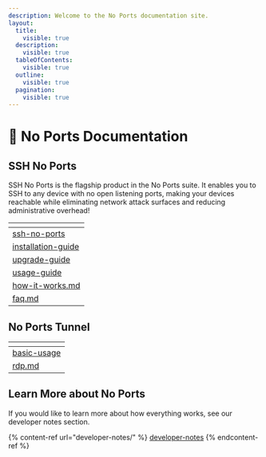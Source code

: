 ```yaml
---
description: Welcome to the No Ports documentation site.
layout:
  title:
    visible: true
  description:
    visible: true
  tableOfContents:
    visible: true
  outline:
    visible: true
  pagination:
    visible: true
---
```


# 🚫 No Ports Documentation

## SSH No Ports

SSH No Ports is the flagship product in the No Ports suite. It enables you to SSH to any device with no open listening ports, making your devices reachable while eliminating network attack surfaces and reducing administrative overhead!

<table data-view="cards"><thead><tr><th data-card-target data-type="content-ref"></th></tr></thead><tbody><tr><td><a href="ssh-no-ports/">ssh-no-ports</a></td></tr><tr><td><a href="ssh-no-ports/guides/installation-guide/">installation-guide</a></td></tr><tr><td><a href="ssh-no-ports/guides/upgrade-guide/">upgrade-guide</a></td></tr><tr><td><a href="ssh-no-ports/guides/usage-guide/">usage-guide</a></td></tr><tr><td><a href="ssh-no-ports/how-it-works.md">how-it-works.md</a></td></tr><tr><td><a href="ssh-no-ports/faq.md">faq.md</a></td></tr></tbody></table>

## No Ports Tunnel

<table data-view="cards"><thead><tr><th data-type="content-ref"></th></tr></thead><tbody><tr><td><a href="noports-tunnel/basic-usage/">basic-usage</a></td></tr><tr><td><a href="noports-tunnel/rdp.md">rdp.md</a></td></tr></tbody></table>

## Learn More about No Ports

If you would like to learn more about how everything works, see our developer notes section.

{% content-ref url="developer-notes/" %}
[developer-notes](developer-notes/)
{% endcontent-ref %}
